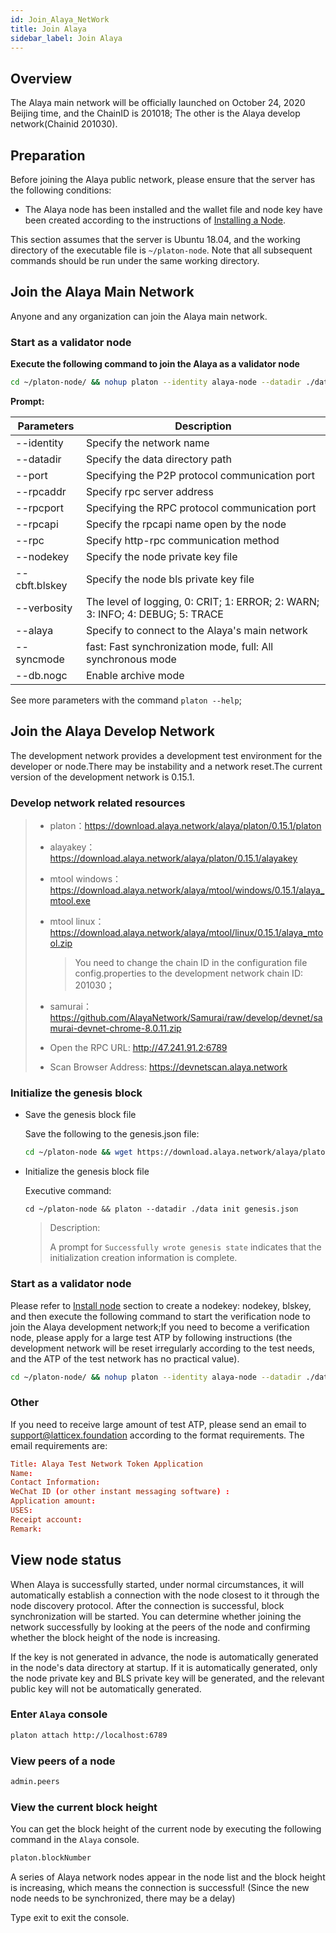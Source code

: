```yaml
---
id: Join_Alaya_NetWork
title: Join Alaya
sidebar_label: Join Alaya
---
```


## Overview

The Alaya main network will be officially launched on October 24, 2020 Beijing time, and the ChainID is 201018; The other is the Alaya develop network(Chainid 201030).


## Preparation

Before joining the Alaya public network, please ensure that the server has the following conditions:

- The Alaya node has been installed and the wallet file and node key have been created according to the instructions of [Installing a Node](/alaya-devdocs/en/Install_Node).

This section assumes that the server is Ubuntu 18.04, and the working directory of the executable file is `~/platon-node`. Note that all subsequent commands should be run under the same working directory.




## Join the Alaya Main Network

Anyone and any organization can join the Alaya main network.


### Start as a validator node

**Execute the following command to join the Alaya as a validator node**

```bash
cd ~/platon-node/ && nohup platon --identity alaya-node --datadir ./data --port 16789 --alaya --rpcport 6789 --rpcapi "db,platon,net,web3,admin,personal" --rpc --nodekey ./data/nodekey --cbft.blskey ./data/blskey --verbosity 1 --rpcaddr 127.0.0.1 --syncmode "fast" > ./data/platon.log 2>&1 &
```

**Prompt:**

| **Parameters** | **Description**                                              |
| -------------- | ------------------------------------------------------------ |
| --identity     | Specify the network name                                     |
| --datadir      | Specify the data directory path                              |
| --port         | Specifying the P2P protocol communication port               |
| --rpcaddr      | Specify rpc server address                                   |
| --rpcport      | Specifying the RPC protocol communication port               |
| --rpcapi       | Specify the rpcapi name open by the node                     |
| --rpc          | Specify http-rpc communication method                        |
| --nodekey      | Specify the node private key file                            |
| --cbft.blskey  | Specify the node bls private key file                        |
| --verbosity    | The level of logging, 0: CRIT;  1: ERROR; 2: WARN;  3: INFO;  4: DEBUG; 5: TRACE |
| --alaya        | Specify to connect to the Alaya's main network               |
| --syncmode     | fast: Fast synchronization mode, full: All synchronous mode  |
| --db.nogc      | Enable archive mode                                          |

See more parameters with the command `platon --help`;

## Join the Alaya Develop Network

The development network provides a development test environment for the developer or node.There may be instability and a network reset.The current version of the development network is 0.15.1.

### Develop network related resources

> - platon：https://download.alaya.network/alaya/platon/0.15.1/platon
>
> - alayakey：https://download.alaya.network/alaya/platon/0.15.1/alayakey
>
> - mtool windows：https://download.alaya.network/alaya/mtool/windows/0.15.1/alaya_mtool.exe
>
> - mtool linux：https://download.alaya.network/alaya/mtool/linux/0.15.1/alaya_mtool.zip
>
>   > You need to change the chain ID in the configuration file config.properties to the development network chain ID: 201030；
>
> - samurai：https://github.com/AlayaNetwork/Samurai/raw/develop/devnet/samurai-devnet-chrome-8.0.11.zip
>
> - Open the RPC URL: http://47.241.91.2:6789
>
> - Scan Browser Address: https://devnetscan.alaya.network



### Initialize the genesis block

- Save the genesis block file

  Save the following to the genesis.json file:

  ```bash
  cd ~/platon-node && wget https://download.alaya.network/alaya/platon/0.15.1/genesis.json 
  ```
  
- Initialize the genesis block file

   Executive command:

  ```shell
  cd ~/platon-node && platon --datadir ./data init genesis.json
  ```

  > Description:
  >
  > A prompt for `Successfully wrote genesis state` indicates that the initialization creation information is complete.


### Start as a validator node

Please refer to [Install node](/alaya-devdocs/en/Install_Node) section to create a nodekey: nodekey, blskey, and then execute the following command to start the verification node to join the Alaya development network;If you need to become a verification node, please apply for a large test ATP by following instructions (the development network will be reset irregularly according to the test needs, and the ATP of the test network has no practical value).

```bash
cd ~/platon-node/ && nohup platon --identity alaya-node --datadir ./data --port 16789 --rpcport 6789 --rpcapi "db,platon,net,web3,admin,personal" --rpc --nodekey ./data/nodekey --cbft.blskey ./data/blskey --verbosity 1 --rpcaddr 127.0.0.1 --bootnodes enode://48f9ebd7559b7849f80e00d89d87fb92604c74a541a7d76fcef9f2bcc67043042dfab0cfbaeb5386f921208ed9192c403f438934a0a39f4cad53c55d8272e5fb@devnetnode1.alaya.network:16789 --syncmode "fast" > ./data/platon.log 2>&1 &
```

### Other

If you need to receive large amount of test ATP, please send an email to support@latticex.foundation according to the format requirements. The email requirements are:

```toml
Title: Alaya Test Network Token Application
Name:
Contact Information:
WeChat ID (or other instant messaging software) :
Application amount:
USES:
Receipt account:
Remark:
```

## View node status

When Alaya is successfully started, under normal circumstances, it will automatically establish a connection with the node closest to it through the node discovery protocol. After the connection is successful, block synchronization will be started. You can determine whether joining the network successfully by looking at the peers of the node and confirming whether the block height of the node is increasing.

If the key is not generated in advance, the node is automatically generated in the node's data directory at startup. If it is automatically generated, only the node private key and BLS private key will be generated, and the relevant public key will not be automatically generated.



### Enter `Alaya` console

```bash
platon attach http://localhost:6789
```

### View peers of a node

```bash
admin.peers
```



### View the current block height

You can get the block height of the current node by executing the following command in the `Alaya` console.

```bash
platon.blockNumber
```

A series of Alaya network nodes appear in the node list and the block height is increasing, which means the connection is successful! (Since the new node needs to be synchronized, there may be a delay)

Type exit to exit the console.
